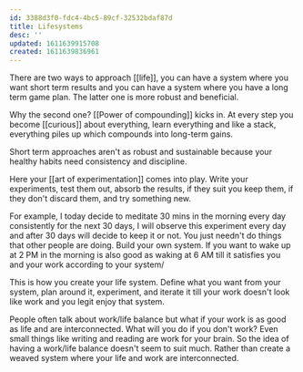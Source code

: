```yaml
---
id: 3388d3f0-fdc4-4bc5-89cf-32532bdaf87d
title: Lifesystems
desc: ''
updated: 1611639915708
created: 1611639836961
---
```


There are two ways to approach [[life]], you can have a system where you want short term results and you can have a system where you have a long term game plan. The latter one is more robust and beneficial.

Why the second one? [[Power of compounding]] kicks in. At every step you become [[curious]] about everything, learn everything and like a stack, everything piles up which compounds into long-term gains.

Short term approaches aren't as robust and sustainable because your healthy habits need consistency and discipline.

Here your [[art of experimentation]] comes into play. Write your experiments, test them out, absorb the results, if they suit you keep them, if they don't discard them, and try something new. 

For example, I today decide to meditate 30 mins in the morning every day consistently for the next 30 days, I will observe this experiment every day and after 30 days will decide to keep it or not. You just needn't do things that other people are doing. Build your own system. If you want to wake up at 2 PM in the morning is also good as waking at 6 AM till it satisfies you and your work according to your system/

This is how you create your life system. Define what you want from your system, plan around it, experiment, and iterate it till your work doesn't look like work and you legit enjoy that system.

People often talk about work/life balance but what if your work is as good as life and are interconnected. What will you do if you don't work? Even small things like writing and reading are work for your brain. So the idea of having a work/life balance doesn't seem to suit much. Rather than create a weaved system where your life and work are interconnected.

